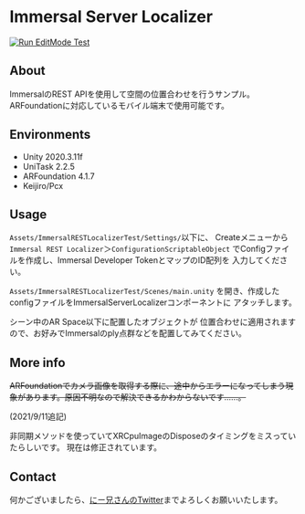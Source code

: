 # Immersal Server Localizer

[![Run EditMode Test](https://github.com/drumath2237/Immersal-Server-Localizer/actions/workflows/test.yml/badge.svg)](https://github.com/drumath2237/Immersal-Server-Localizer/actions/workflows/test.yml)

## About

ImmersalのREST APIを使用して空間の位置合わせを行うサンプル。
ARFoundationに対応しているモバイル端末で使用可能です。

## Environments

- Unity 2020.3.11f
- UniTask 2.2.5
- ARFoundation 4.1.7
- Keijiro/Pcx

## Usage

`Assets/ImmersalRESTLocalizerTest/Settings/`以下に、
Createメニューから`Immersal REST Localizer`＞`ConfigurationScriptableObject`
でConfigファイルを作成し、Immersal Developer TokenとマップのID配列を
入力してください。

`Assets/ImmersalRESTLocalizerTest/Scenes/main.unity`
を開き、作成したconfigファイルをImmersalServerLocalizerコンポーネントに
アタッチします。

シーン中のAR Space以下に配置したオブジェクトが
位置合わせに適用されますので、お好みでImmersalのply点群などを配置してみてください。

## More info

~~ARFoundationでカメラ画像を取得する際に、途中からエラーになってしまう現象があります。原因不明なので解決できるかわからないです......。~~

(2021/9/11追記)

非同期メソッドを使っていてXRCpuImageのDisposeのタイミングをミスっていたらしいです。
現在は修正されています。

## Contact

何かございましたら、[にー兄さんのTwitter](https://twitter.com/ninisan_drumath)までよろしくお願いいたします。
